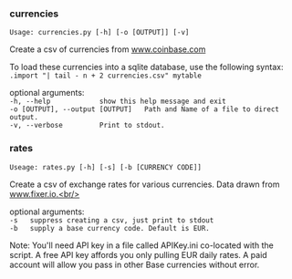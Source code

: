 ### currencies

`Usage: currencies.py [-h] [-o [OUTPUT]] [-v]`<br/>

Create a csv of currencies from www.coinbase.com<br/> 

To load these currencies into a sqlite database,
use the following syntax:<br/>
`.import "| tail - n + 2 currencies.csv" mytable`

optional arguments:<br/>
  `-h, --help            show this help message and exit` <br/>
  `-o [OUTPUT], --output [OUTPUT]   Path and Name of a file to direct output.` <br/>
  `-v, --verbose         Print to stdout.` <br/>
  
### rates

`Useage: rates.py [-h] [-s] [-b [CURRENCY CODE]]`<br/>

Create a csv of exchange rates for various currencies. Data drawn from www.fixer.io.<br/>

optional arguments:<br/>
`-s   suppress creating a csv, just print to stdout`<br/>
`-b   supply a base currency code. Default is EUR.` 

Note: You'll need API key in a file called APIKey.ini co-located with the script. 
A free API key affords you only pulling EUR daily rates. A paid account will allow you pass 
in other Base currencies without error.    


  
